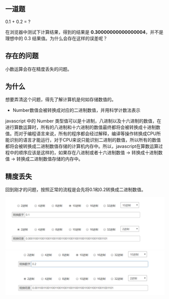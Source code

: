 ## 一道题

0.1 + 0.2 = ?

在浏览器中测试下计算结果，得到的结果是 **0.30000000000000004**，并不是理想中的 0.3 结果值。为什么会存在这样的误差呢？

## 存在的问题

小数运算会存在精度丢失的问题。

## 为什么

想要弄清这个问题，得先了解计算机是何如存储数值的。

* Number数值会被转换成对应的二进制数值，并用科学计数法表示

javascript 中的 Number 类型值可以是十进制，八进制以及十六进制的数值，在进行算数运算时，所有的八进制和十六进制的数值最终都将会被转换成十进制数值。而对于编程语言来说，所有的程序都会经过解释，编译等操作转换成CPU所能识别的语言才能运行，对于CPU来说只能识别二进制的数值，所以所有的数值都将会被转换成二进制数值存储的计算机内存中。所以，javascript在算数运算过程中的顺序应该是这样的，如果存在八进制或者十六进制数值 -> 转换成十进制数值 -> 转换成二进制数值存储的内存中。

## 精度丢失

回到刚才的问题，按照正常的流程是会先将0.1和0.2转换成二进制数值。

![0.1转换二进制](../assets/q1.png)
![0.2转换二进制](../assets/q2.png)